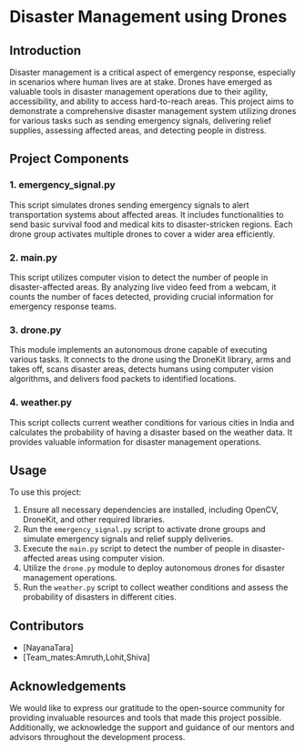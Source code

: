 # Disaster Management using Drones

## Introduction

Disaster management is a critical aspect of emergency response, especially in scenarios where human lives are at stake. Drones have emerged as valuable tools in disaster management operations due to their agility, accessibility, and ability to access hard-to-reach areas. This project aims to demonstrate a comprehensive disaster management system utilizing drones for various tasks such as sending emergency signals, delivering relief supplies, assessing affected areas, and detecting people in distress.

## Project Components

### 1. emergency_signal.py

This script simulates drones sending emergency signals to alert transportation systems about affected areas. It includes functionalities to send basic survival food and medical kits to disaster-stricken regions. Each drone group activates multiple drones to cover a wider area efficiently.

### 2. main.py

This script utilizes computer vision to detect the number of people in disaster-affected areas. By analyzing live video feed from a webcam, it counts the number of faces detected, providing crucial information for emergency response teams.

### 3. drone.py

This module implements an autonomous drone capable of executing various tasks. It connects to the drone using the DroneKit library, arms and takes off, scans disaster areas, detects humans using computer vision algorithms, and delivers food packets to identified locations.

### 4. weather.py

This script collects current weather conditions for various cities in India and calculates the probability of having a disaster based on the weather data. It provides valuable information for disaster management operations.

## Usage

To use this project:

1. Ensure all necessary dependencies are installed, including OpenCV, DroneKit, and other required libraries.
2. Run the `emergency_signal.py` script to activate drone groups and simulate emergency signals and relief supply deliveries.
3. Execute the `main.py` script to detect the number of people in disaster-affected areas using computer vision.
4. Utilize the `drone.py` module to deploy autonomous drones for disaster management operations.
5. Run the `weather.py` script to collect weather conditions and assess the probability of disasters in different cities.

## Contributors

- [NayanaTara]
- [Team_mates:Amruth,Lohit,Shiva]


## Acknowledgements

We would like to express our gratitude to the open-source community for providing invaluable resources and tools that made this project possible. Additionally, we acknowledge the support and guidance of our mentors and advisors throughout the development process.

